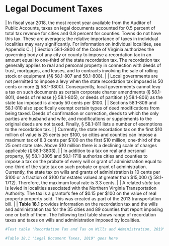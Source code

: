 # Legal Document Taxes

|   In fiscal  year  2018,  the  most  recent  year  available  from  the Auditor of Public Accounts, taxes on legal documents  accounted for 0.5 percent of total tax revenue for cities and 0.8 percent for counties. Towns do not have this tax. These are averages; the relative importance of taxes in individual localities may vary significantly. For information on individual localities, see Appendix C.
|
|   Section 58.1-3800 of the Code of Virginia authorizes the governing body of any city or county to impose a recordation tax in an amount equal to one-third of the state recordation tax. The recordation tax generally applies to real and personal property in connection with deeds of trust, mortgages, and leases, and to contracts involving the sale of rolling stock or equipment (§§ 58.1-807 and 58.1-808). 
|
|   Local governments are not permitted to impose a levy when the state recordation tax imposed is 50 cents or more (§  58.1-3800).  Consequently,  local  governments  cannot  levy a tax on such documents as certain corporate charter amendments (§ 58.1-801), deeds of release (§ 58.1-805), or deeds of partition (§ 58.1-806) as the state tax imposed is already 50 cents per $100. 
|
|   Sections  58.1-809 and 58.1-810 also specifically exempt certain types of deed modifications from being taxed. Deeds of confirmation or correction, deeds to which the only parties are husband and wife, and modifications or supplements to the  original  deeds  are  not  taxed.  Finally,  §  58.1-811  lists  a  number of exemptions to the recordation tax. 
|
|   Currently,  the  state  recordation  tax  on  the  first  \$10 million of value is 25 cents per \$100, so cities and counties can  impose  a  maximum  tax  of  8.3  cents  per  \$100  on  the  first \$10 million, one-third of the 25 cent state rate. Above $10 million there is a declining scale of charges applicable (§ 58.1-3803).
|
|   In  addition  to  a  tax  on  real  and  personal  property,  §§ 58.1-3805 and 58.1-1718 authorize cities and counties to  impose  a  tax  on  the  probate  of  every  will  or  grant  of  administration  equal  to  one-third  of  the  state  tax  on  such  probate or grant of administration. Currently, the state tax on wills and grants of administration is 10 cents per \$100 or a fraction of \$100 for estates valued at greater than $15,000 (§  58.1-1712).  Therefore,  the  maximum  local  rate  is 3.3 cents.
|
|   A  related  *state*  tax  is  levied  in  localities  associated  with  the  Northern  Virginia  Transportation  Authority.  The  tax is a grantor’s fee of \$0.15 per $100 on the value of real property property sold. This was created as part of the 2013 transportation bill.
|
|   **Table  18.1**  provides  information  on  the  recordation  tax  and  the  wills  and  administration  tax  for  the  35  cities  and 89 counties that report imposing one or both of them. The following text table shows range of recordation taxes and taxes on wills and administration imposed by localities. 


```r
#Text table "Recordation Tax and Tax on Wills and Administration, 2019" goes here

#Table 18.1 "Legal Document Taxes, 2019" goes here
```
